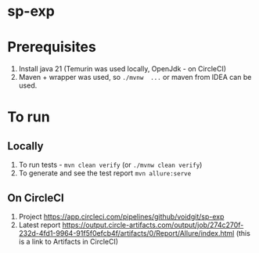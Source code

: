 # sp-exp

# Prerequisites

1. Install java 21 (Temurin was used locally, OpenJdk - on CircleCI)
2. Maven + wrapper was used, so `./mvnw  ...` or maven from IDEA can be used.

# To run
## Locally
1. To run tests - `mvn clean verify` (or `./mvnw clean verify`)
2. To generate and see the test report `mvn allure:serve`

## On CircleCI
1. Project https://app.circleci.com/pipelines/github/voidgit/sp-exp
2. Latest report https://output.circle-artifacts.com/output/job/274c270f-232d-4fd1-9964-91f5f0efcb4f/artifacts/0/Report/Allure/index.html 
(this is a link to Artifacts in CircleCI)
